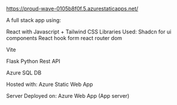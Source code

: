 https://proud-wave-0105b8f0f.5.azurestaticapps.net/

A full stack app using:

React with Javascript + Tailwind CSS
Libraries Used: 
Shadcn for ui components 
React hook form 
react router dom 


Vite


Flask Python Rest API


Azure SQL DB 

Hosted with:
Azure Static Web App

Server Deployed on:
Azure Web App (App server)


